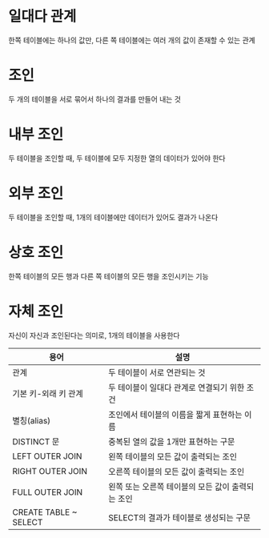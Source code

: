 # 일대다 관계

한쪽 테이블에는 하나의 값만, 다른 쪽 테이블에는 여러 개의 값이 존재할 수 있는 관계

# 조인

두 개의 테이블을 서로 묶어서 하나의 결과를 만들어 내는 것

# 내부 조인

두 테이블을 조인할 때, 두 테이블에 모두 지정한 열의 데이터가 있어야 한다

# 외부 조인

두 테이블을 조인할 때, 1개의 테이블에만 데이터가 있어도 결과가 나온다

# 상호 조인

한쪽 테이블의 모든 행과 다른 쪽 테이블의 모든 행을 조인시키는 기능

# 자체 조인

자신이 자신과 조인된다는 의미로, 1개의 테이블을 사용한다

| 용어 | 설명 |
| --- | --- |
| 관계 | 두 테이블이 서로 연관되는 것 |
| 기본 키-외래 키 관계 | 두 테이블이 일대다 관계로 연결되기 위한 조건 |
| 별칭(alias) | 조인에서 테이블의 이름을 짧게 표현하는 이름 |
| DISTINCT 문 | 중복된 열의 값을 1개만 표현하는 구문 |
| LEFT OUTER JOIN | 왼쪽 테이블의 모든 값이 출력되는 조인 |
| RIGHT OUTER JOIN | 오른쪽 테이블의 모든 값이 출력되는 조인 |
| FULL OUTER JOIN | 왼쪽 또는 오른쪽 테이블의 모든 값이 출력되는 조인 |
| CREATE TABLE ~ SELECT | SELECT의 결과가 테이블로 생성되는 구문 |
